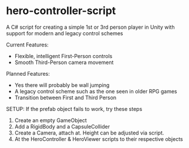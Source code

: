 # hero-controller-script
A C# script for creating a simple 1st or 3rd person player in Unity with support for modern and legacy control schemes

Current Features:
- Flexible, intelligent First-Person controls
- Smooth Third-Person camera movement

Planned Features:
- Yes there will probably be wall jumping
- A legacy control scheme such as the one seen in older RPG games
- Transition between First and Third Person

SETUP:
If the prefab object fails to work, try these steps
1) Create an empty GameObject
2) Add a RigidBody and a CapsuleCollider
3) Create a Camera, attach at. Height can be adjusted via script.
4) At the HeroController & HeroViewer scripts to their respective objects
